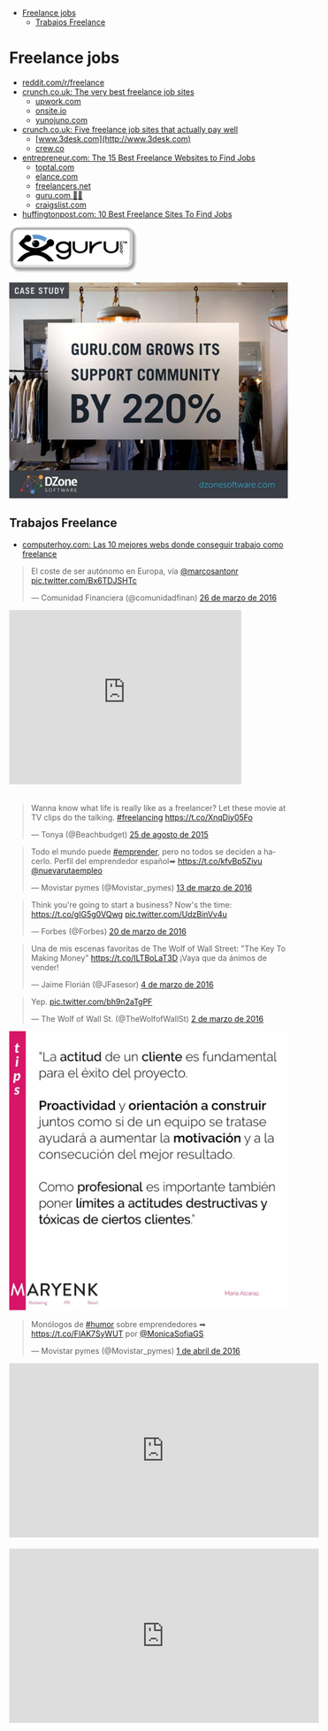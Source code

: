 <!-- MarkdownTOC -->

- [Freelance jobs](#freelance-jobs)
	- [Trabajos Freelance](#trabajos-freelance)

<!-- /MarkdownTOC -->

# Freelance jobs
- [reddit.com/r/freelance](https://www.reddit.com/r/freelance)
- [crunch.co.uk: The very best freelance job sites](https://www.crunch.co.uk/blog/freelancer-advice/2015/07/24/best-freelance-job-boards-to-find-work/)
	- [upwork.com](https://www.upwork.com/)
	- [onsite.io](http://onsite.io/)
	- [yunojuno.com](https://www.yunojuno.com/)
- [crunch.co.uk: Five freelance job sites that actually pay well](https://www.crunch.co.uk/blog/freelancer-advice/2013/04/15/five-freelance-work-from-home-job-sites-that-actually-pay-well/)
	- [www.3desk.com](http://www.3desk.com)
	- [crew.co](https://crew.co/)
- [entrepreneur.com: The 15 Best Freelance Websites to Find Jobs](http://www.entrepreneur.com/article/245953)
	- [toptal.com](http://www.toptal.com/)
	- [elance.com](https://www.elance.com/)
	- [freelancers.net](http://www.freelancers.net/)
	- [guru.com 🌟🌟](http://www.guru.com/)
	- [craigslist.com](http://craigslist.com)
- [huffingtonpost.com: 10 Best Freelance Sites To Find Jobs](http://www.huffingtonpost.com/larry-alton/10-best-freelance-sites-t_b_7445126.html)

[![guru_com](images/guru_com.png)](http://www.guru.com/)

[![guru_com_grows_support_community](images/guru_com_grows_support_community.jpg)](http://www.dzonesoftware.com/)

## Trabajos Freelance
- [computerhoy.com: Las 10 mejores webs donde conseguir trabajo como freelance](http://computerhoy.com/listas/internet/8-mejores-webs-donde-conseguir-trabajo-como-freelance-8742)

<blockquote class="twitter-tweet tw-align-center" data-lang="es"><p lang="es" dir="ltr">El coste de ser autónomo en Europa, vía <a href="https://twitter.com/marcosantonr">@marcosantonr</a> <a href="https://t.co/Bx6TDJSHTc">pic.twitter.com/Bx6TDJSHTc</a></p>&mdash; Comunidad Financiera (@comunidadfinan) <a href="https://twitter.com/comunidadfinan/status/713654519985516544">26 de marzo de 2016</a></blockquote><script async src="//platform.twitter.com/widgets.js" charset="utf-8"></script>

<div class="container">
<iframe width="420" height="315" src="https://www.youtube.com/embed/rU5PrcxFln0?rel=0" frameborder="0" allowfullscreen class="video"></iframe>
</div>
<br/>

<blockquote class="twitter-tweet tw-align-center" data-lang="es"><p lang="en" dir="ltr">Wanna know what life is really like as a freelancer? Let these movie at TV clips do the talking. <a href="https://twitter.com/hashtag/freelancing?src=hash">#freelancing</a> <a href="https://t.co/XnqDiy05Fo">https://t.co/XnqDiy05Fo</a></p>&mdash; Tonya (@Beachbudget) <a href="https://twitter.com/Beachbudget/status/636191059299602434">25 de agosto de 2015</a></blockquote><script async src="//platform.twitter.com/widgets.js" charset="utf-8"></script>

<blockquote class="twitter-tweet tw-align-center" data-lang="es"><p lang="es" dir="ltr">Todo el mundo puede <a href="https://twitter.com/hashtag/emprender?src=hash">#emprender</a>, pero no todos se deciden a hacerlo. Perfil del emprendedor español➡ <a href="https://t.co/kfvBp5Ziyu">https://t.co/kfvBp5Ziyu</a> <a href="https://twitter.com/nuevarutaempleo">@nuevarutaempleo</a></p>&mdash; Movistar pymes (@Movistar_pymes) <a href="https://twitter.com/Movistar_pymes/status/709046755321626624">13 de marzo de 2016</a></blockquote><script async src="//platform.twitter.com/widgets.js" charset="utf-8"></script>

<blockquote class="twitter-tweet tw-align-center" data-lang="es"><p lang="en" dir="ltr">Think you&#39;re going to start a business? Now&#39;s the time: <a href="https://t.co/gIG5g0VQwg">https://t.co/gIG5g0VQwg</a> <a href="https://t.co/UdzBinVv4u">pic.twitter.com/UdzBinVv4u</a></p>&mdash; Forbes (@Forbes) <a href="https://twitter.com/Forbes/status/711548095373385728">20 de marzo de 2016</a></blockquote><script async src="//platform.twitter.com/widgets.js" charset="utf-8"></script>

<blockquote class="twitter-tweet tw-align-center" data-lang="es"><p lang="es" dir="ltr">Una de mis escenas favoritas de The Wolf of Wall Street: &quot;The Key To Making Money&quot; <a href="https://t.co/ILTBoLaT3D">https://t.co/ILTBoLaT3D</a> ¡Vaya que da ánimos de vender!</p>&mdash; Jaime Florián (@JFasesor) <a href="https://twitter.com/JFasesor/status/705796860015939584">4 de marzo de 2016</a></blockquote><script async src="//platform.twitter.com/widgets.js" charset="utf-8"></script>

<blockquote class="twitter-tweet tw-align-center" data-lang="es"><p lang="und" dir="ltr">Yep. <a href="https://t.co/bh9n2aTgPF">pic.twitter.com/bh9n2aTgPF</a></p>&mdash; The Wolf of Wall St. (@TheWolfofWaIlSt) <a href="https://twitter.com/TheWolfofWaIlSt/status/705103000738598913">2 de marzo de 2016</a></blockquote><script async src="//platform.twitter.com/widgets.js" charset="utf-8"></script>

![actitud_cliente](images/actitud_cliente.jpeg)

<blockquote class="twitter-tweet tw-align-center" data-lang="es"><p lang="es" dir="ltr">Monólogos de <a href="https://twitter.com/hashtag/humor?src=hash">#humor</a> sobre emprendedores ➡ <a href="https://t.co/FlAK7SyWUT">https://t.co/FlAK7SyWUT</a> por <a href="https://twitter.com/MonicaSofiaGS">@MonicaSofiaGS</a></p>&mdash; Movistar pymes (@Movistar_pymes) <a href="https://twitter.com/Movistar_pymes/status/715851302673190912">1 de abril de 2016</a></blockquote>
<script async src="//platform.twitter.com/widgets.js" charset="utf-8"></script>

<div class="container">
<iframe width="560" height="315" src="https://www.youtube.com/embed/XXWZ3uAEKsw?rel=0" frameborder="0" allowfullscreen class="video"></iframe>
</div>
<br/>

<div class="container">
<iframe width="560" height="315" src="https://www.youtube.com/embed/Osqtr0Mqfn0?rel=0" frameborder="0" allowfullscreen class="video"></iframe>
</div>
<br/>